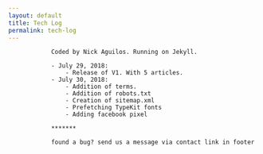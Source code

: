 ```yaml
---
layout: default
title: Tech Log
permalink: tech-log
---
```


				Coded by Nick Aguilos. Running on Jekyll.

				- July 29, 2018: 
					- Release of V1. With 5 articles. 
				- July 30, 2018: 
					- Addition of terms.
					- Addition of robots.txt
					- Creation of sitemap.xml
					- Prefetching TypeKit fonts 
					- Adding facebook pixel

				*******

				found a bug? send us a message via contact link in footer

